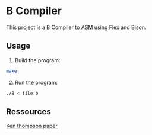 # B Compiler

This project is a B Compiler to ASM using Flex and Bison.

## Usage 
1. Build the program:
```bash
make
```

2. Run the program:
```bash
./B < file.b
```

## Ressources

[Ken thompson paper](https://www.nokia.com/bell-labs/about/dennis-m-ritchie/kbman.html)
